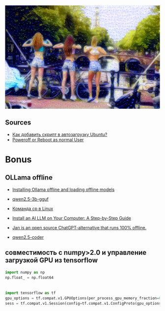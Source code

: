 ![](https://raw.githubusercontent.com/unton3ton/rebootGPUcurrenttemperaturelimit/refs/heads/main/20000_vgg19_60000_at_iteration_60000.png)

## Sources

* [Как добавить скрипт в автозагрузку Ubuntu?](https://losst.pro/kak-dobavit-skript-v-avtozagruzku-ubuntu)
* [Poweroff or Reboot as normal User](https://unix.stackexchange.com/questions/85663/poweroff-or-reboot-as-normal-user)

# Bonus


## OLLama offline  

* [Installing Ollama offline and loading offline models](https://yelog.org/2024/10/10/install-ollama-offline-english/)
* [qwen2.5-3b-gguf](https://huggingface.co/models?search=qwen2.5-3b-gguf)


* [Команда cp в Linux](https://losst.pro/komanda-cp-v-linux)
* [Install an AI LLM on Your Computer: A Step-by-Step Guide](https://www.adventuresincre.com/how-to-install-llm-locally/)
* [Jan is an open source ChatGPT-alternative that runs 100% offline.](https://jan.ai/)
* [qwen2.5-coder](https://ollama.com/library/qwen2.5-coder)


## совместимость с numpy>2.0 и управление загрузкой GPU из tensorflow  

```python
import numpy as np
np.float_ = np.float64
 
 
import tensorflow as tf
gpu_options = tf.compat.v1.GPUOptions(per_process_gpu_memory_fraction=0.86)
sess = tf.compat.v1.Session(config=tf.compat.v1.ConfigProto(gpu_options=gpu_options))
```
